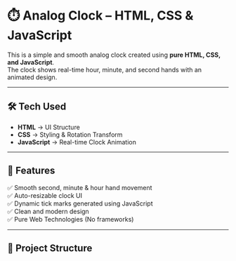 # ⏱️ Analog Clock – HTML, CSS & JavaScript

This is a simple and smooth analog clock created using **pure HTML, CSS, and JavaScript**.  
The clock shows real-time hour, minute, and second hands with an animated design.

---

## 🛠️ Tech Used

- **HTML** → UI Structure  
- **CSS** → Styling & Rotation Transform  
- **JavaScript** → Real-time Clock Animation

---

## 🎯 Features

✅ Smooth second, minute & hour hand movement  
✅ Auto-resizable clock UI  
✅ Dynamic tick marks generated using JavaScript  
✅ Clean and modern design  
✅ Pure Web Technologies (No frameworks)

---

## 📌 Project Structure

